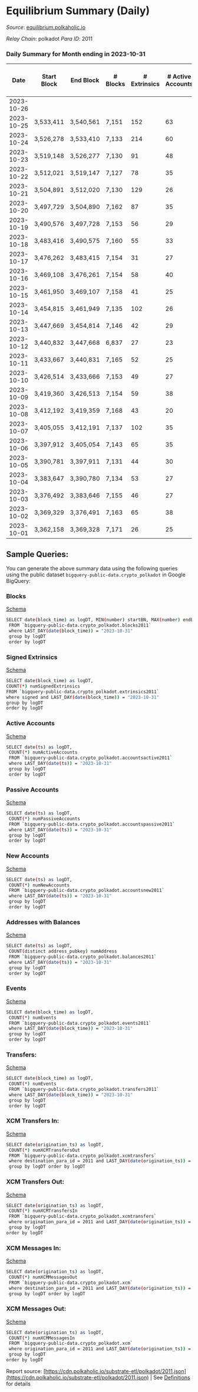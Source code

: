 # Equilibrium Summary (Daily)

_Source_: [equilibrium.polkaholic.io](https://equilibrium.polkaholic.io)

*Relay Chain*: polkadot
*Para ID*: 2011



### Daily Summary for Month ending in 2023-10-31


| Date    | Start Block | End Block | # Blocks | # Extrinsics | # Active Accounts | # Passive Accounts | # New Accounts | # Addresses | # Events  | # Transfers ($USD) | # XCM Transfers In ($USD) | # XCM Transfers Out ($USD) | # XCM In | # XCM Out | Issues |
|---------|-------------|-----------|----------|--------------|-------------------|--------------------|----------------|-------------|-----------|--------------------|---------------------------|----------------------------|----------|-----------|--------|
| 2023-10-26 |  |  |  |  |  |  |  |  |  |   |   |   |  |  |  |
| 2023-10-25 | 3,533,411 | 3,540,561 | 7,151 | 152 | 63 |  | 2 | 9,797 | 319,775 |   | 15 ($2,608.45) |   | 18 | 17 |  |
| 2023-10-24 | 3,526,278 | 3,533,410 | 7,133 | 214 | 60 |  | 2 | 9,795 | 329,233 |   | 4 ($373.35) |   | 17 | 26 |  |
| 2023-10-23 | 3,519,148 | 3,526,277 | 7,130 | 91 | 48 |  |  | 9,793 | 326,775 |   | 4 ($13,324.01) |   | 10 | 16 |  |
| 2023-10-22 | 3,512,021 | 3,519,147 | 7,127 | 78 | 35 |  | 3 | 9,794 | 327,190 |   | 5 ($440.53) |   | 5 | 6 |  |
| 2023-10-21 | 3,504,891 | 3,512,020 | 7,130 | 129 | 26 |  |  | 9,791 | 326,929 |   | 3 ($0.16) |   | 3 | 5 |  |
| 2023-10-20 | 3,497,729 | 3,504,890 | 7,162 | 87 | 35 |  | 1 | 9,791 | 333,706 |   | 7 ($152.87) |   | 11 | 7 |  |
| 2023-10-19 | 3,490,576 | 3,497,728 | 7,153 | 56 | 29 |  |  | 9,791 | 327,272 |   | 2 ($3,953.61) |   | 3 | 7 |  |
| 2023-10-18 | 3,483,416 | 3,490,575 | 7,160 | 55 | 33 |  | 2 | 9,791 | 317,762 |   | 4 ($534.68) |   | 4 | 6 |  |
| 2023-10-17 | 3,476,262 | 3,483,415 | 7,154 | 31 | 27 |  |  | 9,789 | 315,202 |   | 4 ($130.95) |   | 5 | 2 |  |
| 2023-10-16 | 3,469,108 | 3,476,261 | 7,154 | 58 | 40 |  |  | 9,789 | 314,245 |   | 2 ($110.68) |   | 3 | 7 |  |
| 2023-10-15 | 3,461,950 | 3,469,107 | 7,158 | 41 | 25 |  | 1 | 9,790 | 312,848 |   | 1 ($3.86) |   | 1 |  |  |
| 2023-10-14 | 3,454,815 | 3,461,949 | 7,135 | 102 | 26 |  | 2 | 9,789 | 313,589 |   | 8 ($1,286.71) |   | 9 | 10 |  |
| 2023-10-13 | 3,447,669 | 3,454,814 | 7,146 | 42 | 29 |  | 2 | 9,789 | 319,038 |   | 2 ($801.49) |   | 2 | 3 |  |
| 2023-10-12 | 3,440,832 | 3,447,668 | 6,837 | 27 | 23 |  | 1 | 9,787 | 294,195 |   | 4 ($270.21) |   | 6 | 2 |  |
| 2023-10-11 | 3,433,667 | 3,440,831 | 7,165 | 52 | 25 |  | 3 | 9,786 | 319,323 |   | 5 ($3,760.39) |   | 7 | 8 |  |
| 2023-10-10 | 3,426,514 | 3,433,666 | 7,153 | 49 | 27 |  |  | 9,783 | 320,551 |   | 2 ($1.38) |   | 4 | 6 |  |
| 2023-10-09 | 3,419,360 | 3,426,513 | 7,154 | 59 | 38 |  | 3 | 9,783 | 314,224 |   | 4 ($527.44) |   | 6 | 3 |  |
| 2023-10-08 | 3,412,192 | 3,419,359 | 7,168 | 43 | 20 |  |  | 9,780 | 328,583 |   | 1 ($247.19) |   | 2 | 2 |  |
| 2023-10-07 | 3,405,055 | 3,412,191 | 7,137 | 102 | 35 |  | 2 | 9,780 | 313,647 |   | 3 ($33.71) |   | 4 | 5 |  |
| 2023-10-06 | 3,397,912 | 3,405,054 | 7,143 | 65 | 35 |  | 4 | 9,778 | 313,839 |   | 10 ($1,311.44) |   | 14 | 1 |  |
| 2023-10-05 | 3,390,781 | 3,397,911 | 7,131 | 44 | 30 |  | 3 | 9,774 | 313,179 |   | 1 ($8.34) |   | 1 | 2 |  |
| 2023-10-04 | 3,383,647 | 3,390,780 | 7,134 | 53 | 27 |  |  | 9,772 | 315,929 |   | 3 ($169.15) |   | 5 | 5 |  |
| 2023-10-03 | 3,376,492 | 3,383,646 | 7,155 | 46 | 27 |  | 1 | 9,772 | 309,372 |   | 2 ($27.45) |   | 4 | 6 |  |
| 2023-10-02 | 3,369,329 | 3,376,491 | 7,163 | 65 | 38 |  | 4 | 9,771 | 309,938 |   | 5 ($69.03) |   | 9 | 7 |  |
| 2023-10-01 | 3,362,158 | 3,369,328 | 7,171 | 26 | 25 |  |  | 9,768 | 309,131 |   | 1 ($87.87) |   | 2 | 4 |  |

## Sample Queries:
You can generate the above summary data using the following queries using the public dataset `bigquery-public-data.crypto_polkadot` in Google BigQuery:


### Blocks 

[Schema](https://github.com/colorfulnotion/substrate-etl/blob/main/schema/blocks.json)

```bash
SELECT date(block_time) as logDT, MIN(number) startBN, MAX(number) endBN, COUNT(*) numBlocks 
 FROM `bigquery-public-data.crypto_polkadot.blocks2011`  
 where LAST_DAY(date(block_time)) = "2023-10-31" 
 group by logDT 
 order by logDT
```

### Signed Extrinsics 

[Schema](https://github.com/colorfulnotion/substrate-etl/blob/main/schema/extrinsics.json)

```bash
SELECT date(block_time) as logDT, 
COUNT(*) numSignedExtrinsics 
FROM `bigquery-public-data.crypto_polkadot.extrinsics2011`  
where signed and LAST_DAY(date(block_time)) = "2023-10-31" 
group by logDT 
order by logDT
```

### Active Accounts 

[Schema](https://github.com/colorfulnotion/substrate-etl/blob/main/schema/accountsactive.json)

```bash
SELECT date(ts) as logDT, 
 COUNT(*) numActiveAccounts 
 FROM `bigquery-public-data.crypto_polkadot.accountsactive2011` 
 where LAST_DAY(date(ts)) = "2023-10-31" 
 group by logDT 
 order by logDT
```

### Passive Accounts 

[Schema](https://github.com/colorfulnotion/substrate-etl/blob/main/schema/accountspassive.json)

```bash
SELECT date(ts) as logDT, 
 COUNT(*) numPassiveAccounts 
 FROM `bigquery-public-data.crypto_polkadot.accountspassive2011` 
 where LAST_DAY(date(ts)) = "2023-10-31" 
 group by logDT 
 order by logDT
```

### New Accounts 

[Schema](https://github.com/colorfulnotion/substrate-etl/blob/main/schema/accountsnew.json)

```bash
SELECT date(ts) as logDT, 
 COUNT(*) numNewAccounts 
 FROM `bigquery-public-data.crypto_polkadot.accountsnew2011` 
 where LAST_DAY(date(ts)) = "2023-10-31" 
 group by logDT
 order by logDT
```

### Addresses with Balances 

[Schema](https://github.com/colorfulnotion/substrate-etl/blob/main/schema/balances.json)

```bash
SELECT date(ts) as logDT,
 COUNT(distinct address_pubkey) numAddress 
 FROM `bigquery-public-data.crypto_polkadot.balances2011` 
 where LAST_DAY(date(ts)) = "2023-10-31" 
 group by logDT 
 order by logDT
```

### Events 

[Schema](https://github.com/colorfulnotion/substrate-etl/blob/main/schema/events.json)

```bash
SELECT date(block_time) as logDT, 
 COUNT(*) numEvents 
 FROM `bigquery-public-data.crypto_polkadot.events2011` 
 where LAST_DAY(date(block_time)) = "2023-10-31" 
 group by logDT 
 order by logDT
```

### Transfers:

[Schema](https://github.com/colorfulnotion/substrate-etl/blob/main/schema/transfers.json)

```bash
SELECT date(block_time) as logDT, 
 COUNT(*) numEvents 
 FROM `bigquery-public-data.crypto_polkadot.transfers2011` 
 where LAST_DAY(date(block_time)) = "2023-10-31" 
 group by logDT 
 order by logDT
```

### XCM Transfers In: 

[Schema](https://github.com/colorfulnotion/substrate-etl/blob/main/schema/xcmtransfers.json)

```bash
SELECT date(origination_ts) as logDT, 
 COUNT(*) numXCMTransfersOut 
 FROM `bigquery-public-data.crypto_polkadot.xcmtransfers` 
 where destination_para_id = 2011 and LAST_DAY(date(origination_ts)) = "2023-10-31" 
 group by logDT order by logDT
```

### XCM Transfers Out: 

[Schema](https://github.com/colorfulnotion/substrate-etl/blob/main/schema/xcmtransfers.json)

```bash
SELECT date(origination_ts) as logDT, 
 COUNT(*) numXCMTransfersIn 
 FROM `bigquery-public-data.crypto_polkadot.xcmtransfers` 
 where origination_para_id = 2011 and LAST_DAY(date(origination_ts)) = "2023-10-31" 
 group by logDT 
order by logDT
```

### XCM Messages In: 

[Schema](https://github.com/colorfulnotion/substrate-etl/blob/main/schema/xcm.json)

```bash
SELECT date(origination_ts) as logDT, 
 COUNT(*) numXCMMessagesOut 
 FROM `bigquery-public-data.crypto_polkadot.xcm` 
 where destination_para_id = 2011 and LAST_DAY(date(origination_ts)) = "2023-10-31" 
 group by logDT order by logDT
```

### XCM Messages Out: 

[Schema](https://github.com/colorfulnotion/substrate-etl/blob/main/schema/xcm.json)

```bash
SELECT date(origination_ts) as logDT, 
 COUNT(*) numXCMMessagesIn 
 FROM `bigquery-public-data.crypto_polkadot.xcm` 
 where origination_para_id = 2011 and LAST_DAY(date(origination_ts)) = "2023-10-31" 
 group by logDT 
order by logDT
```


Report source: [https://cdn.polkaholic.io/substrate-etl/polkadot/2011.json](https://cdn.polkaholic.io/substrate-etl/polkadot/2011.json) | See [Definitions](/DEFINITIONS.md) for details
